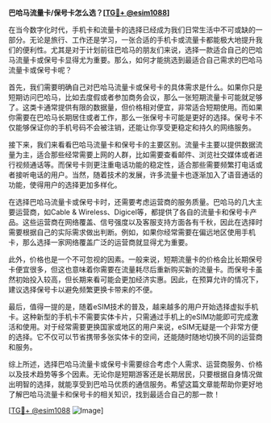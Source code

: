 **巴哈马流量卡/保号卡怎么选？[[TG💪+ @esim1088](https://t.me/s/esim1088)]**

在当今数字化时代，手机卡和流量卡的选择已经成为我们日常生活中不可或缺的一部分。无论是旅行、工作还是学习，一张合适的手机卡或流量卡都能极大地提升我们的便利性。尤其是对于计划前往巴哈马的朋友们来说，选择一款适合自己的巴哈马流量卡或保号卡显得尤为重要。那么，如何才能挑选到最适合自己需求的巴哈马流量卡或保号卡呢？

首先，我们需要明确自己对巴哈马流量卡或保号卡的具体需求是什么。如果你只是短期访问巴哈马，比如去度假或者参加商务会议，那么一张短期流量卡可能就足够了。这类卡通常提供有限的数据量，但价格相对便宜，非常适合短期使用。而如果你需要在巴哈马长期居住或者工作，那么一张保号卡可能是更好的选择。保号卡不仅能够保证你的手机号码不会被注销，还能让你享受更稳定和持久的网络服务。

接下来，我们来看看巴哈马流量卡和保号卡的主要区别。流量卡主要以提供数据流量为主，适合那些经常需要上网的人群，比如需要查看邮件、浏览社交媒体或者进行视频通话等。而保号卡则更注重电话功能的稳定性，适合那些需要频繁打电话或者接听电话的用户。当然，随着技术的发展，许多流量卡也逐渐加入了语音通话的功能，使得用户的选择更加多样化。

在选择巴哈马流量卡或保号卡时，还需要考虑运营商的服务质量。巴哈马的几大主要运营商，如Cable & Wireless、Digicel等，都提供了各自的流量卡和保号卡产品。这些运营商在网络覆盖、信号强度以及客服支持方面各有千秋，因此在选择时需要根据自己的实际需求做出判断。例如，如果你经常需要在偏远地区使用手机卡，那么选择一家网络覆盖广泛的运营商就显得尤为重要。

此外，价格也是一个不可忽视的因素。一般来说，短期流量卡的价格会比长期保号卡便宜很多，但这也意味着你需要在流量耗尽后重新购买新的流量卡。而保号卡虽然初始投入较高，但长期来看可能会更加经济实惠。因此，在预算允许的情况下，建议选择保号卡以避免频繁更换卡带来的不便。

最后，值得一提的是，随着eSIM技术的普及，越来越多的用户开始选择虚拟手机卡。这种新型的手机卡不需要实体卡片，只需通过手机上的eSIM功能即可完成激活和使用。对于经常需要更换国家或地区的用户来说，eSIM无疑是一个非常方便的选择。它不仅可以节省携带多张实体卡的空间，还能随时随地切换不同的运营商和服务。

综上所述，选择巴哈马流量卡或保号卡需要综合考虑个人需求、运营商服务、价格以及技术趋势等多个因素。无论你是短期游客还是长期居民，只要根据自身情况做出明智的选择，就能享受到巴哈马优质的通信服务。希望这篇文章能帮助你更好地了解巴哈马流量卡和保号卡的相关知识，找到最适合自己的那一款！

[[TG💪+ @esim1088](https://t.me/s/esim1088) ![Image](https://i.postimg.cc/4NQfJmqS/Snipaste-2025-05-13-00-14-12.png)]
